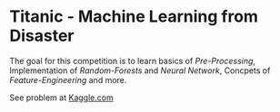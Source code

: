 # Titanic - Machine Learning from Disaster

The goal for this competition is to learn basics of *Pre-Processing*, Implementation of *Random-Forests* and *Neural Network*, Concpets of *Feature-Engineering* and more.

See problem at [Kaggle.com](https://www.kaggle.com/c/titanic/overview)